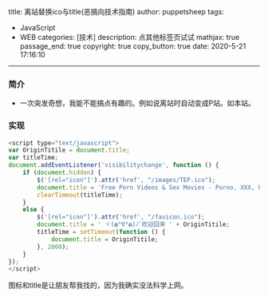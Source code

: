 title: 离站替换ico与title(恶搞向技术指南)
author: puppetsheep
tags:
  - JavaScript
  - WEB
categories: [技术]
description: 点其他标签页试试
mathjax: true
passage_end: true
copyright: true
copy_button: true
date: 2020-5-21 17:16:10
---

### 简介
- <div class="note info no-icon"><p>一次突发奇想，我能不能搞点有趣的。例如说离站时自动变成P站。如本站。</p></div>
<!-- more -->
### 实现
```JavaScript
<script type="text/javascript">
var OriginTitile = document.title;
var titleTime;
document.addEventListener('visibilitychange', function () {
    if (document.hidden) {
		$('[rel="icon"]').attr('href', "/images/TEP.ico");
        document.title = 'Free Porn Videos & Sex Movies - Porno, XXX, Porn Tube and Pussy Porn';
        clearTimeout(titleTime);
    }
    else {
		$('[rel="icon"]').attr('href', "/favicon.ico");
        document.title = ' ヾ(◍°∇°◍)ﾉﾞ欢迎回来 ' + OriginTitile;
        titleTime = setTimeout(function () {
            document.title = OriginTitile;
        }, 2000);
    }
});
</script>
```

<div class="note danger no-icon"><p>图标和title是让朋友帮我找的，因为我确实没法科学上网。</p></div>



